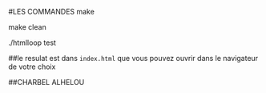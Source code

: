 #LES COMMANDES
make 

make clean

./htmlloop test 

##le resulat est dans `index.html` que vous pouvez ouvrir dans le navigateur de votre choix

##CHARBEL ALHELOU
